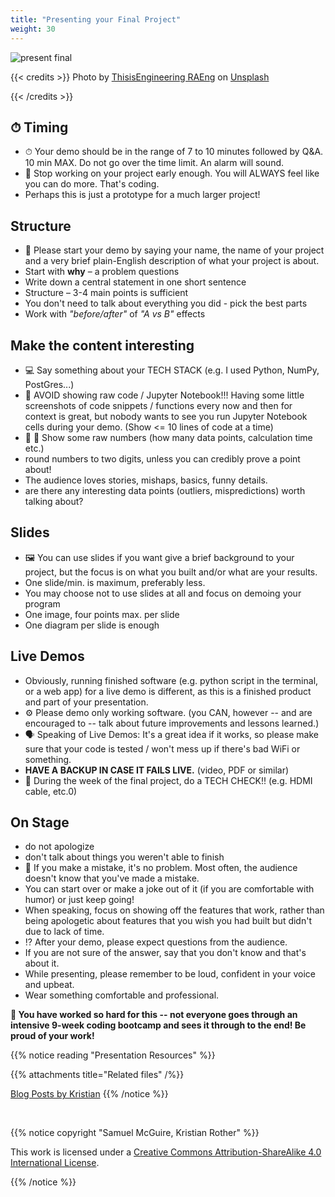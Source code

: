 ```yaml
---
title: "Presenting your Final Project"
weight: 30
---
```


![present final](/images/present_final.jpg)

{{< credits >}}
Photo by <a href="https://unsplash.com/@thisisengineering?utm_source=unsplash&utm_medium=referral&utm_content=creditCopyText">ThisisEngineering RAEng</a> on <a href="https://unsplash.com/s/photos/presentation?utm_source=unsplash&utm_medium=referral&utm_content=creditCopyText">Unsplash</a>
  
  
{{< /credits >}}

⏱ Timing
---------

-  ⏱ Your demo should be in the range of 7 to 10 minutes followed by Q&A. 10 min MAX. Do not go over the time limit. An alarm will sound.
-  🛑 Stop working on your project early enough. You will ALWAYS feel like you can do more. That's coding.
-  Perhaps this is just a prototype for a much larger project!

Structure
---------

-  💼 Please start your demo by saying your name, the name of your project and a very brief plain-English description of what your project is about.
-  Start with **why** – a problem questions
-  Write down a central statement in one short sentence
-  Structure – 3-4 main points is sufficient
-  You don't need to talk about everything you did - pick the best parts
-  Work with *"before/after"* of *"A vs B"* effects


Make the content interesting
----------------------------

-  💻 Say something about your TECH STACK (e.g. I used Python, NumPy, PostGres...)
-  🚫 AVOID showing raw code / Jupyter Notebook!!! Having some little screenshots of code snippets / functions every now and then for context is great, but nobody wants to see you run Jupyter Notebook cells during your demo. (Show <= 10 lines of code at a time)
-  🔢 📖 Show some raw numbers (how many data points, calculation time etc.)
-  round numbers to two digits, unless you can credibly prove a point about!
-  The audience loves stories, mishaps, basics, funny details.
-  are there any interesting data points (outliers, mispredictions) worth talking about?

Slides
------

-  🖼 You can use slides if you want give a brief background to your project, but the focus is on what you built and/or what are your results.
-  One slide/min. is maximum, preferably less. 
-  You may choose not to use slides at all and focus on demoing your program
-  One image, four points max. per slide
-  One diagram per slide is enough

Live Demos
----------

-  Obviously, running finished software (e.g. python script in the terminal, or a web app) for a live demo is different, as this is a finished product and part of your presentation.
-  ⚙️ Please demo only working software. (you CAN, however -- and are encouraged to -- talk about future improvements and lessons learned.)
-  🗣 Speaking of Live Demos: It's a great idea if it works, so please make sure that your code is tested / won't mess up if there's bad WiFi or something.
-  **HAVE A BACKUP IN CASE IT FAILS LIVE.** (video, PDF or similar)
-  🔌 During the week of the final project, do a TECH CHECK!! (e.g. HDMI cable, etc.0)


On Stage
--------

-  do not apologize
-  don't talk about things you weren't able to finish
-  🙊 If you make a mistake, it's no problem. Most often, the audience doesn't know that you've made a mistake.
-  You can start over or make a joke out of it (if you are comfortable with humor) or just keep going!
-  When speaking, focus on showing off the features that work, rather than being apologetic about features that you wish you had built but didn't due to lack of time.
-  ⁉️ After your demo, please expect questions from the audience.
-  If you are not sure of the answer, say that you don't know and that's about it.
-  While presenting, please remember to be loud, confident in your voice and upbeat.
-  Wear something comfortable and professional.


**👏 You have worked so hard for this -- not everyone goes through an intensive 9-week coding bootcamp and sees it through to the end! Be proud of your work!**

{{% notice reading "Presentation Resources" %}}

{{% attachments title="Related files" /%}}

[Blog Posts by Kristian](https://github.com/krother/academis/tree/master/posts/presenting)
{{% /notice %}}

<br>

{{% notice copyright "Samuel McGuire, Kristian Rother" %}}

This work is licensed under a [Creative Commons Attribution-ShareAlike 4.0 International License](https://creativecommons.org/licenses/by-sa/4.0/).

{{% /notice %}}